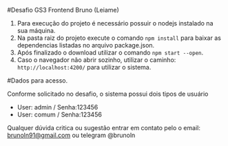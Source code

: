 #Desafio GS3 Frontend Bruno (Leiame)
1. Para execução do projeto é necessário possuir o nodejs instalado na sua máquina.
2. Na pasta raiz do projeto execute o comando `npm install` para baixar as dependencias listadas no arquivo package.json.
3. Após finalizado o download utilizar o comando `npm start --open`.
4. Caso o navegador não abrir sozinho, utilizar o caminho: `http://localhost:4200/` para utilizar o sistema.

#Dados para acesso.

Conforme solicitado no desafio, o sistema possui dois tipos de usuário
 - User: admin / Senha:123456
 - User: comum / Senha:123456

Qualquer dúvida critica ou sugestão entrar em contato pelo o email: brunoln91@gmail.com ou telegram @brunoln

